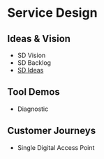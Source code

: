 # Service Design 

## Ideas & Vision
- SD Vision
- SD Backlog
- [SD Ideas](https://numbat70.github.io/SD/ideas.html)


## Tool Demos
- Diagnostic 

## Customer Journeys
- Single Digital Access Point


